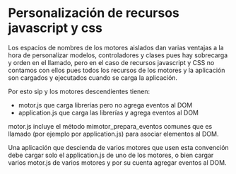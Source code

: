 # Personalización de recursos javascript y css

Los espacios de nombres de los motores aislados dan varias ventajas a la hora de personalizar modelos, controladores y clases pues hay sobrecarga y orden en el llamado, pero en el caso de recursos javascript y CSS no contamos con ellos pues todos los recursos de los motores y la aplicación son cargados y ejecutados cuando se carga la aplicación.

Por esto sip y los motores descendientes tienen:
* motor.js que carga librerías pero no agrega eventos al DOM
* application.js que carga las librerías y agrega eventos al DOM

motor.js incluye el método mimotor_prepara_eventos comunes que es llamado (por ejemplo por application.js) para asociar elementos al DOM.

Una aplicación que descienda de varios motores que usen esta convención debe cargar solo el application.js de uno de los motores, o bien cargar varios motor.js de varios motores y por su cuenta agregar eventos al DOM.
